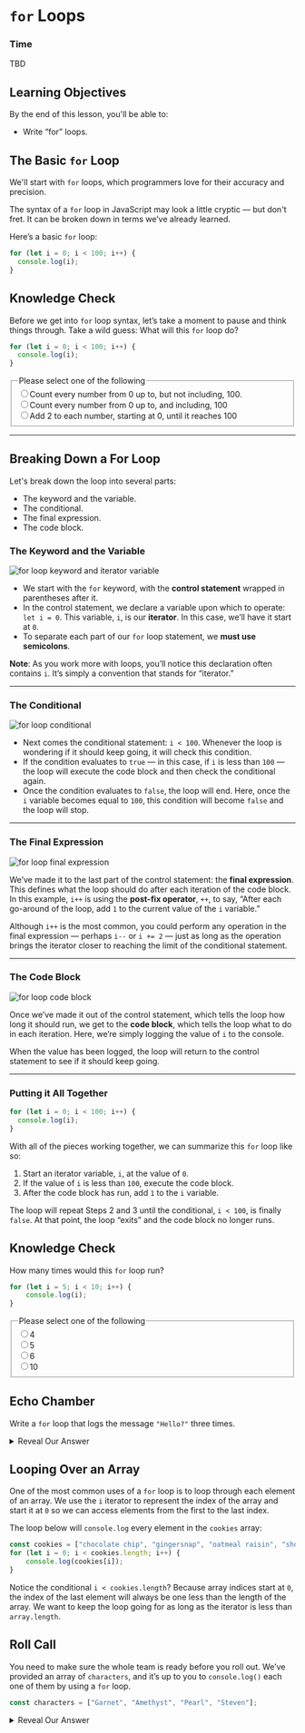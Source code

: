 # `for` Loops

### Time

TBD

## Learning Objectives

By the end of this lesson, you'll be able to:

* Write “for” loops.

## The Basic `for` Loop

We'll start with `for` loops, which programmers love for their accuracy and precision.

The syntax of a `for` loop in JavaScript may look a little cryptic — but don't fret. It can be broken down in terms we’ve already learned.

Here’s a basic `for` loop:

```javascript
for (let i = 0; i < 100; i++) {
  console.log(i);
}
```

## Knowledge Check

Before we get into `for` loop syntax, let’s take a moment to pause and think things through. Take a wild guess: What will this `for` loop do?

```javascript
for (let i = 0; i < 100; i++) {
  console.log(i);
}
```

<fieldset>
    <legend>Please select one of the following</legend>
    <input type='radio' name='answers' id='answer1' value='answer1' correct='true'/><label for='answer1'>Count every number from 0 up to, but not including, 100.</label><br />
    <input type='radio' name='answers' id='answer2' value='answer2' /><label for='answer2'>Count every number from 0 up to, and including, 100</label><br />
    <input type='radio' name='answers' id='answer3' value='answer3' /><label for='answer3'>Add 2 to each number, starting at 0, until it reaches 100</label><br />
</fieldset>
<!-- <button class='ant-btn ant-btn-primary multiple-choice-radio-submit'>Submit Answer</button> -->

---

## Breaking Down a For Loop

Let's break down the loop into several parts:

* The keyword and the variable.
* The conditional.
* The final expression.
* The code block.

### The Keyword and the Variable

![for loop keyword and iterator variable](https://ga-instruction.s3.amazonaws.com/assets/intro-tech/js-unit-assets/for-variable.png)

* We start with the `for` keyword, with the **control statement** wrapped in parentheses after it.
* In the control statement, we declare a variable upon which to operate: `let i = 0`. This variable, `i`, is our **iterator**. In this case, we’ll have it start at `0`.
* To separate each part of our `for` loop statement, we **must use semicolons**.

**Note**: As you work more with loops, you’ll notice this declaration often contains `i`. It’s simply a convention that stands for “iterator.”

---

### The Conditional

![for loop conditional](https://ga-instruction.s3.amazonaws.com/assets/intro-tech/js-unit-assets/for-condition.png)

* Next comes the conditional statement: `i < 100`. Whenever the loop is wondering if it should keep going, it will check this condition.
* If the condition evaluates to `true` — in this case, if `i` is less than `100` — the loop will execute the code block and then check the conditional again.
* Once the condition evaluates to `false`, the loop will end. Here, once the `i` variable becomes equal to `100`, this condition will become `false` and the loop will stop.

---

### The Final Expression

![for loop final expression](https://ga-instruction.s3.amazonaws.com/assets/intro-tech/js-unit-assets/for-operator.png)

We’ve made it to the last part of the control statement: the **final expression**. This defines what the loop should do after each iteration of the code block. In this example, `i++` is using the **post-fix operator**, `++`, to say, “After each go-around of the loop, add `1` to the current value of the `i` variable.”

Although `i++` is the most common, you could perform any operation in the final expression — perhaps `i--` or `i += 2` — just as long as the operation brings the iterator closer to reaching the limit of the conditional statement.

---

### The Code Block

![for loop code block](https://ga-instruction.s3.amazonaws.com/assets/intro-tech/js-unit-assets/for-action.png)

Once we’ve made it out of the control statement, which tells the loop how long it should run, we get to the **code block**, which tells the loop what to do in each iteration. Here, we’re simply logging the value of `i` to the console.

When the value has been logged, the loop will return to the control statement to see if it should keep going.

---

### Putting it All Together

```javascript
for (let i = 0; i < 100; i++) {
  console.log(i);
}
```

With all of the pieces working together, we can summarize this `for` loop like so:
1. Start an iterator variable, `i`, at the value of `0`.
2. If the value of `i` is less than `100`, execute the code block.
3. After the code block has run, add `1` to the `i` variable.

The loop will repeat Steps 2 and 3 until the conditional, `i < 100`, is finally `false`. At that point, the loop “exits” and the code block no longer runs.

## Knowledge Check

How many times would this `for` loop run?

```javascript
for (let i = 5; i < 10; i++) {
    console.log(i);
}
```

<fieldset>
    <legend>Please select one of the following</legend>
<input type='radio' name='answers' id='answer1' value='answer1'/><label for='answer1'>4</label><br />
<input type='radio' name='answers' id='answer2' value='answer2'  correct='true' /><label for='answer2'>5</label><br />
<input type='radio' name='answers' id='answer3' value='answer3' /><label for='answer3'>6</label><br />
<input type='radio' name='answers' id='answer4' value='answer4' /><label for='answer4'>10</label><br />
</fieldset>

## Echo Chamber

Write a `for` loop that logs the message `"Hello?"` three times.

<details>
    <summary>Reveal Our Answer</summary>
    
    Here’s how we did it:

```javascript
for (let i = 0; i < 3; i++) {
  console.log("Hello?");
}
```

</details>

## Looping Over an Array

One of the most common uses of a `for` loop is to loop through each element of an array. We use the `i` iterator to represent the index of the array and start it at `0` so we can access elements from the first to the last index.

The loop below will `console.log` every element in the `cookies` array:

```javascript
const cookies = ["chocolate chip", "gingersnap", "oatmeal raisin", "shortbread"];
for (let i = 0; i < cookies.length; i++) {
    console.log(cookies[i]);
}
```

Notice the conditional `i < cookies.length`? Because array indices start at `0`, the index of the last element will always be one less than the length of the array. We want to keep the loop going for as long as the iterator is less than `array.length`.

## Roll Call

You need to make sure the whole team is ready before you roll out. We’ve provided an array of `characters`, and it’s up to you to `console.log()` each one of them by using a `for` loop.

```javascript
const characters = ["Garnet", "Amethyst", "Pearl", "Steven"];
```

<details>
  <summary>Reveal Our Answer</summary>

  Here’s how we did it:

```javascript
for (let i = 0; i < characters.length; i++){
    console.log(characters[i]);
}
```

</details>
